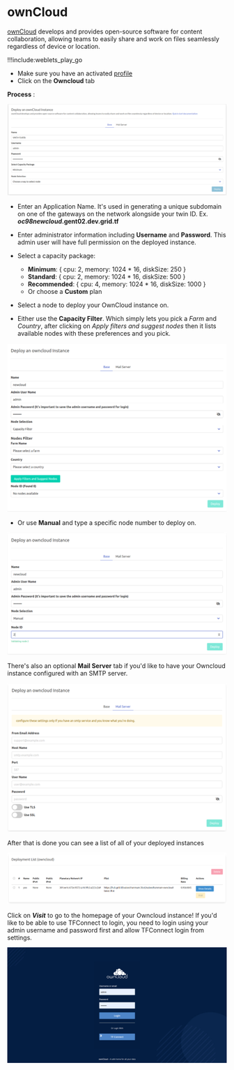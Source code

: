 # ownCloud

[ownCloud](https://owncloud.com/) develops and provides open-source software for content collaboration, allowing teams to easily share and work on files seamlessly regardless of device or location.


!!!include:weblets_play_go
- Make sure you have an activated [profile](weblets_profile_manager)
- Click on the **Owncloud** tab

__Process__ :

![](img/owncloud1.png)

- Enter an Application Name. It's used in generating a unique subdomain on one of the gateways on the network alongside your twin ID. Ex. ***oc98newcloud*.gent02.dev.grid.tf**

- Enter administrator information including **Username** and **Password**. This admin user will have full permission on the deployed instance.


- Select a capacity package:
    - **Minimum**: { cpu: 2, memory: 1024 * 16, diskSize: 250 }
    - **Standard**: { cpu: 2, memory: 1024 * 16, diskSize: 500 }
    - **Recommended**: { cpu: 4, memory: 1024 * 16, diskSize: 1000 }
    - Or choose a **Custom** plan

- Select a node to deploy your OwnCloud instance on.

- Either use the **Capacity Filter**. Which simply lets you pick a *Farm* and *Country*, after clicking on *Apply filters and suggest nodes* then it lists available nodes with these preferences and you pick.

![](img/owncloud2.png)

- Or use **Manual** and type a specific node number to deploy on.

![](img/owncloud3.png)

There's also an optional **Mail Server** tab if you'd like to have your Owncloud instance configured with an SMTP server.

![](img/owncloud4.png)

After that is done you can see a list of all of your deployed instances

![](img/owncloud5.png)

Click on ***Visit*** to go to the homepage of your Owncloud instance! If you'd like to be able to use TFConnect to login, you need to login using your admin username and password first and allow TFConnect login from settings.

![](img/owncloud6.png)
